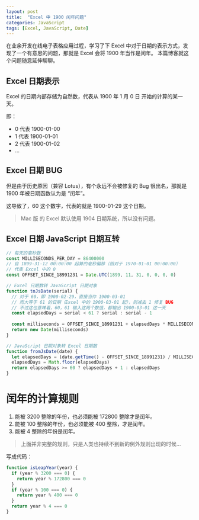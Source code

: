 ```yaml
---
layout: post
title:  "Excel 中 1900 闰年问题"
categories: JavaScript
tags: [Excel, JavaScript, Date]
---
```


在业余开发在线电子表格应用过程，学习了下 Excel 中对于日期的表示方式，发现了一个有意思的问题，那就是 Excel 会将 1900 年当作是闰年。
本篇博客就这个问题随意延伸聊聊。

## Excel 日期表示

Excel 的日期内部存储为自然数，代表从 1900 年 1 月 0 日 开始的计算的某一天。

即：
- 0 代表 1900-01-00 
- 1 代表 1900-01-01
- 2 代表 1900-01-02
- ...

## Excel 日期 BUG


但是由于历史原因（兼容 Lotus），有个永远不会被修复的 Bug 很出名，那就是 1900 年被日期函数认为是 “闰年”。

这导致了，60 这个数字，代表的就是 1900-01-29 这个日期。

> Mac 版 的 Excel 默认使用 1904 日期系统，所以没有问题。


## Excel 日期 JavaScript 日期互转

<!-- more -->

```js
// 每天的毫秒数
const MILLISECONDS_PER_DAY = 86400000
// 自 1899-31-12 00:00:00 起算的毫秒偏移（相对于 1970-01-01 00:00:00）
// 代表 Excel 中的 0
const OFFSET_SINCE_18991231 = Date.UTC(1899, 11, 31, 0, 0, 0, 0)

// Excel 日期数转 JavaScript 日期对象
function toJsDate(serial) {
  // 对于 60，即 1900-02-29，直接当作 1900-03-01
  // 而大等于 61 的日期（Excel 中的 1900-03-01 起），则减去 1 修复 BUG
  // 不过这也意味着，60，61 输入这两个数值，都输出 1900-03-01 这一天
  const elapsedDays = serial < 61 ? serial : serial - 1
  
  const milliseconds = OFFSET_SINCE_18991231 + elapsedDays * MILLISECONDS_PER_DAY
  return new Date(milliseconds)
}

// JavaScript 日期对象转 Excel 日期数
function fromJsDate(date) {
  let elapsedDays = (date.getTime() - OFFSET_SINCE_18991231) / MILLISECONDS_PER_DAY
  elapsedDays = Math.floor(elapsedDays)
  return elapsedDays >= 60 ? elapsedDays + 1 : elapsedDays
}

```

# 闰年的计算规则

1. 能被 3200 整除的年份，也必须能被 172800 整除才是闰年。
2. 能被 100 整除的年份，也必须能被 400 整除，才是闰年。
3. 能被 4 整除的年份是闰年。

> 上面并非完整的规则，只是人类也持续不到新的例外规则出现的时候…

写成代码：

```js
function isLeapYear(year) {
  if (year % 3200 === 0) {
    return year % 172800 === 0
  }
  if (year % 100 === 0) {
	return year % 400 === 0
  }
  return year % 4 === 0
}
```
